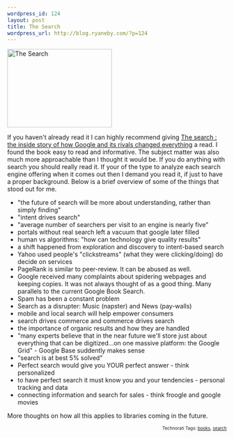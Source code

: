 ```yaml
--- 
wordpress_id: 124
layout: post
title: The Search
wordpress_url: http://blog.ryaneby.com/?p=124
---
```

<a href="http://www.flickr.com/photos/ebyryan/68781486/" title="Photo Sharing"><img src="http://static.flickr.com/9/68781486_1080399545_m.jpg" width="240" height="180" alt="The Search" /></a>

If you haven't already read it I can highly recommend giving <a href="http://www.worldcatlibraries.org/wcpa/isbn/1591840880">The search : the inside story of how Google and its rivals changed everything</a> a read. I found the book easy to read and informative. The subject matter was also much more approachable than I thought it would be. If you do anything with search you should really read it. If your of the type to analyze each search engine offering when it comes out then I demand you read it, if just to have a proper background. Below is a brief overview of some of the things that stood out for me.

<ul>
<li>"the future of search will be more about understanding, rather than simply finding"</li>
<li>"intent drives search"</li>
<li>"average number of searchers per visit to an engine is nearly five"</li>
<li>portals without real search left a vacuum that google later filled</li>
<li>human vs algorithms: "how can technology give quality results"</li>
<li>a shift happened from exploration and discovery to intent-based search</li>
<li>Yahoo used people's "clickstreams" (what they were clicking/doing) do decide on services</li>
<li>PageRank is similar to peer-review. It can be abused as well.</li>
<li>Google received many complaints about spidering webpages and keeping copies. It was not always thought of as a good thing. Many parallels to the current Google Book Search.</li>
<li>Spam has been a constant problem</li>
<li>Search as a disrupter: Music (napster) and News (pay-walls)</li>
<li>mobile and local search will help empower consumers</li>
<li>search drives commerce and commerce drives search</li>
<li>the importance of organic results and how they are handled</li>
<li>"many experts believe that in the near future we'll store just about everything that can be digitized...on one massive platform: the Google Grid" - Google Base suddently makes sense</li>
<li>"search is at best 5% solved"</li>
<li>Perfect search would give you YOUR perfect answer - think personalized</li>
<li>to have perfect search it must know you and your tendencies - personal tracking and data</li>
<li>connecting information and search for sales - think froogle and google movies</li>
</ul>

More thoughts on how all this applies to libraries coming in the future.


<!-- technorati tags start --><p style="text-align:right;font-size:10px;">Technorati Tags: <a href="http://www.technorati.com/tag/books" rel="tag">books</a>, <a href="http://www.technorati.com/tag/search" rel="tag">search</a></p><!-- technorati tags end -->
